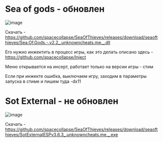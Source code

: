 # Sea of gods - обновлен

![image](https://github.com/spacecollapse/SeaOfThieves/assets/53594431/e3924e2d-6fa8-449e-b34b-04a713089755)


Скачать - https://github.com/spacecollapse/SeaOfThieves/releases/download/seaofthieves/Sea.Of.Gods.-.v2.2_.unknowncheats.me._.dll

Его нужно инжектить в процесс игры, как это делать описано здесь - https://github.com/spacecollapse/Inject

Меню открывается на инсерт, работает только на версии игры - стим


Если при инжекте ошибка, выключаем игру, заходим в параметры запуска в стиме и пишем туда -dx11


# Sot External - не обновлен

![image](https://github.com/spacecollapse/SeaOfThieves/assets/53594431/43526904-bcdd-4c2f-bea2-383a4fb54f16)



Скачать - https://github.com/spacecollapse/SeaOfThieves/releases/download/seaofthieves/SotExternalESPv3.6.3_.unknowncheats.me._.exe
